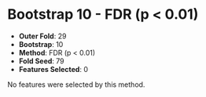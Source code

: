# Bootstrap 10 - FDR (p < 0.01)

- **Outer Fold**: 29
- **Bootstrap**: 10
- **Method**: FDR (p < 0.01)
- **Fold Seed**: 79
- **Features Selected**: 0

No features were selected by this method.
